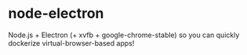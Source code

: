 # node-electron
Node.js + Electron (+ xvfb + google-chrome-stable) so you can quickly dockerize virtual-browser-based apps!
